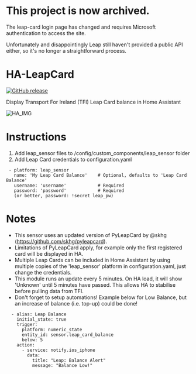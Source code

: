 # This project is now archived. 

The leap-card login page has changed and requires Microsoft authentication to access the site. 

Unfortunately and disappointingly Leap still haven't provided a public API either, so it's no longer a straightforward process.

# HA-LeapCard

[![GitHub release](https://img.shields.io/github/release/xt16johnny/HA-LeapCard?color=dark-green)](#)

Display Transport For Ireland (TFI) Leap Card balance in Home Assistant

![HA_IMG](https://raw.githubusercontent.com/xt16johnny/HA-LeapCard/master/images/sensor_img.png)


# Instructions
1. Add leap_sensor files to /config/custom_components/leap_sensor folder
2. Add Leap Card credentials to configuration.yaml
```
 - platform: leap_sensor
   name: 'My Leap Card Balance'    # Optional, defaults to 'Leap Card Balance'
   username: 'username'            # Required
   password: 'password'            # Required
   (or better, password: !secret leap_pw)
```

# Notes
* This sensor uses an updated version of PyLeapCard by @skhg (https://github.com/skhg/pyleapcard).
* Limitations of PyLeapCard apply, for example only the first registered card will be displayed in HA.
* Multiple Leap Cards can be included in Home Assistant by using multiple copies of the 'leap_sensor' platform in configuration.yaml, just change the credentials.
* This module runs an update every 5 minutes. On HA load, it will show 'Unknown' until 5 minutes have passed. This allows HA to stabilise before pulling data from TFI.
* Don't forget to setup automations! Example below for Low Balance, but an increase of balance (i.e. top-up) could be done!
```
  - alias: Leap Balance
    initial_state: true
    trigger:
      platform: numeric_state
      entity_id: sensor.leap_card_balance
      below: 5
    action:
      - service: notify.ios_iphone
        data:
          title: "Leap: Balance Alert"
          message: "Balance Low!"
```
